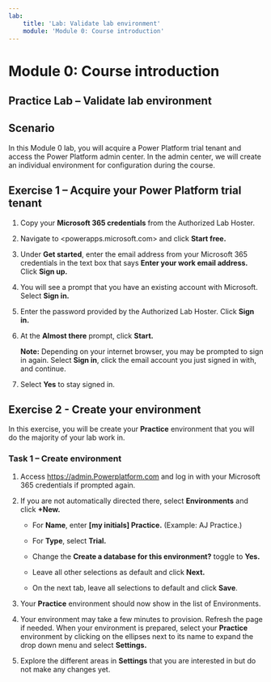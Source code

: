 ```yaml
---
lab:
    title: 'Lab: Validate lab environment'
    module: 'Module 0: Course introduction'
---
```


Module 0: Course introduction
=================================

## Practice Lab – Validate lab environment

Scenario
--------

In this Module 0 lab, you will acquire a Power Platform trial tenant and access the Power Platform admin center. In the admin center, we will create an individual environment for configuration during the course.

Exercise 1 – Acquire your Power Platform trial tenant 
------------------------------------------

1. Copy your **Microsoft 365 credentials** from the Authorized Lab Hoster.

2. Navigate to <powerapps.microsoft.com> and click **Start free.**

3. Under **Get started**, enter the email address from your Microsoft 365 credentials in the text box that says **Enter your work email address.** Click **Sign up.**

4. You will see a prompt that you have an existing account with Microsoft. Select **Sign in.**

5. Enter the password provided by the Authorized Lab Hoster. Click **Sign in.** 

6. At the **Almost there** prompt, click **Start.**

	**Note:** Depending on your internet browser, you may be prompted to sign in again. Select **Sign in**, click the email account you just signed in with, and continue.

6. Select **Yes** to stay signed in.


Exercise 2 - Create your environment 
------------------------------------------

In this exercise, you will be create your **Practice** environment that you will do the majority of your lab work in.

### Task 1 – Create environment

1.  Access <https://admin.Powerplatform.com> and log in with your Microsoft 365 credentials if prompted again.

2. If you are not automatically directed there, select **Environments** and click **+New.**

    - For **Name**, enter **[my initials] Practice.** (Example: AJ Practice.)
    
    - For **Type**, select **Trial.**
    
    - Change the **Create a database for this environment?** toggle to **Yes.**
    
    - Leave all other selections as default and click **Next.**
    
    - On the next tab, leave all selections to default and click **Save**.

3. Your **Practice** environment should now show in the list of Environments. 

4. Your environment may take a few minutes to provision. Refresh the page if needed. When your environment is prepared, select your **Practice** environment by clicking on the ellipses next to its name to expand the drop down menu and select **Settings.** 

3.  Explore the different areas in **Settings** that you are interested in but do not make any changes yet. 
